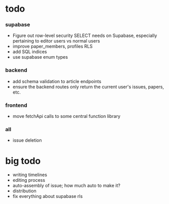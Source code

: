 # todo

### supabase
- Figure out row-level security SELECT needs on Supabase, especially pertaining to editor users vs normal users
- improve paper_members, profiles RLS
- add SQL indices
- use supabase enum types

### backend
- add schema validation to article endpoints
- ensure the backend routes only return the current user's issues, papers, etc.

### frontend
- move fetchApi calls to some central function library

### all
- issue deletion

# big todo

- writing timelines
- editing process
- auto-assembly of issue; how much auto to make it?
- distribution
- fix everything about supabase rls 
